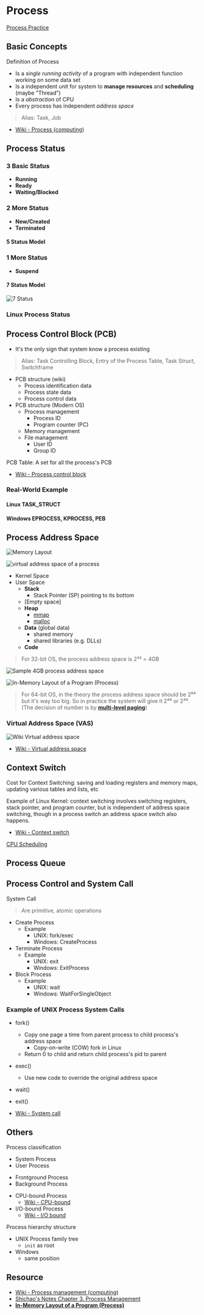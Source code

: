 # Process

[Process Practice](../../Practice/Process)

## Basic Concepts

Definition of Process

* Is a *single running activity* of a program with independent function working on some data set
* Is a independent unit for system to **manage resources** and **scheduling** (maybe "Thread")
* Is a *abstraction* of CPU
* Every process has independent *address space*

> Alias: Task, Job

* [Wiki - Process (computing)](https://en.wikipedia.org/wiki/Process_(computing))

## Process Status

### 3 Basic Status

* **Running**
* **Ready**
* **Waiting/Blocked**

### 2 More Status

* **New/Created**
* **Terminated**

#### 5 Status Model

### 1 More Status

* **Suspend**

#### 7 Status Model

![7 Status](https://upload.wikimedia.org/wikipedia/commons/8/83/Process_states.svg)

### Linux Process Status

## Process Control Block (PCB)

* It's the only sign that system know a process existing

> Alias: Task Controlling Block, Entry of the Process Table, Task Struct, Switchframe

* PCB structure (wiki)
  * Process identification data
  * Process state data
  * Process control data
* PCB structure (Modern OS)
  * Process management
    * Process ID
    * Program counter (PC)
  * Memory management
  * File management
    * User ID
    * Group ID

PCB Table: A set for all the process's PCB

* [Wiki - Process control block](https://en.wikipedia.org/wiki/Process_control_block)

### Real-World Example

#### Linux TASK_STRUCT

#### Windows EPROCESS, KPROCESS, PEB

## Process Address Space

![Memory Layout](https://gabrieletolomei.files.wordpress.com/2013/10/memory_layout.jpg)

![virtual address space of a process](https://i.stack.imgur.com/CvITh.png)

* Kernel Space
* User Space
  * **Stack**
    * Stack Pointer (SP) pointing to its bottom
  * [Empty space]
  * **Heap**
    * [mmap](https://en.wikipedia.org/wiki/Mmap)
    * [malloc](https://en.wikipedia.org/wiki/C_dynamic_memory_allocation)
  * **Data** (global data)
    * shared memory
    * shared libraries (e.g. DLLs)
  * **Code**

> For 32-bit OS, the process address space is 2³² = 4GB

![Sample 4GB process address space](https://documentation.progress.com/output/ua/OpenEdge_latest/dmadm/images/rfi1401805036469.image)

![In-Memory Layout of a Program (Process)](https://gabrieletolomei.files.wordpress.com/2013/10/program_in_memory2.png)

> For 64-bit OS, in the theory the process address space should be 2⁶⁴ but it's way too big.
> So in practice the system will give it 2⁴⁸ or 2³⁹. (The decision of number is by [**multi-level paging**](MemoryManagement.md#Multi-level-Paging))

### Virtual Address Space (VAS)

![Wiki Virtual address space](https://upload.wikimedia.org/wikipedia/commons/thumb/3/32/Virtual_address_space_and_physical_address_space_relationship.svg/587px-Virtual_address_space_and_physical_address_space_relationship.svg.png)

* [Wiki - Virtual address space](https://en.wikipedia.org/wiki/Virtual_address_space)

## Context Switch

Cost for Context Switching: saving and loading registers and memory maps, updating various tables and lists, etc

Example of Linux Kernel: context switching involves switching registers, stack pointer, and program counter, but is independent of address space switching, though in a process switch an address space switch also happens.

* [Wiki - Context switch](https://en.wikipedia.org/wiki/Context_switch)

[CPU Scheduling](CPUScheduling.md#Process-Context-Switch)

## Process Queue

## Process Control and System Call

System Call

> Are primitive, atomic operations

* Create Process
  * Example
    * UNIX: fork/exec
    * Windows: CreateProcess
* Terminate Process
  * Example
    * UNIX: exit
    * Windows: ExitProcess
* Block Process
  * Example
    * UNIX: wait
    * Windows: WaitForSingleObject

### Example of UNIX Process System Calls

* fork()
  * Copy one page a time from parent process to child process's address space
    * Copy-on-write (COW) fork in Linux
  * Return 0 to child and return child process's pid to parent
* exec()
  * Use new code to override the original address space
* wait()
* exit()

* [Wiki - System call](https://en.wikipedia.org/wiki/System_call)

## Others

Process classification

* System Process
* User Process

- Frontground Process
- Background Process

+ CPU-bound Process
  + [Wiki - CPU-bound](https://en.wikipedia.org/wiki/CPU-bound)
+ I/O-bound Process
  + [Wiki - I/O bound](https://en.wikipedia.org/wiki/I/O_bound)

Process hierarchy structure

* UNIX Process family tree
  * `init` as root
* Windows
  * same position

## Resource

* [Wiki - Process management (computing)](https://en.wikipedia.org/wiki/Process_management_(computing))
* [Shichao's Notes Chapter 3. Process Management](https://notes.shichao.io/lkd/ch3/)
* [**In-Memory Layout of a Program (Process)**](https://gabrieletolomei.wordpress.com/miscellanea/operating-systems/in-memory-layout/)
